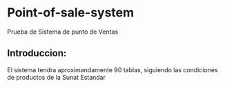 # Point-of-sale-system
Prueba de Sistema de punto de Ventas
## Introduccion: 
El sistema tendra aproximandamente 90 tablas, siguiendo las condiciones de productos de la Sunat Estandar
